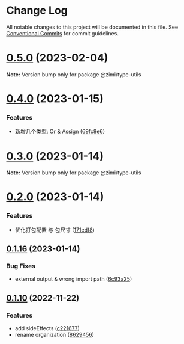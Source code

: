 # Change Log

All notable changes to this project will be documented in this file.
See [Conventional Commits](https://conventionalcommits.org) for commit guidelines.

# [0.5.0](https://github.com/xiaomingTang/xiaoming/compare/v0.4.0...v0.5.0) (2023-02-04)

**Note:** Version bump only for package @zimi/type-utils





# [0.4.0](https://github.com/xiaomingTang/xiaoming/compare/v0.3.1...v0.4.0) (2023-01-15)


### Features

* 新增几个类型: Or & Assign ([69fc8e6](https://github.com/xiaomingTang/xiaoming/commit/69fc8e654eb5086256e3885d85dd5c0ecb22dad8))





# [0.3.0](https://github.com/xiaomingTang/xiaoming/compare/v0.2.0...v0.3.0) (2023-01-14)

**Note:** Version bump only for package @zimi/type-utils





# [0.2.0](https://github.com/xiaomingTang/xiaoming/compare/v0.1.16...v0.2.0) (2023-01-14)


### Features

* 优化打包配置 与 包尺寸 ([171edf8](https://github.com/xiaomingTang/xiaoming/commit/171edf82059cd76a216f7c6ea14ededb7003d0ea))





## [0.1.16](https://github.com/xiaomingTang/xiaoming/compare/v0.1.15...v0.1.16) (2023-01-14)


### Bug Fixes

* external output & wrong import path ([6c93a25](https://github.com/xiaomingTang/xiaoming/commit/6c93a25c479dc81b4d2a10c8eb07cb63e07c4b05))





## [0.1.10](https://github.com/xiaomingTang/xiaoming/compare/v0.1.9...v0.1.10) (2022-11-22)


### Features

* add sideEffects ([c221677](https://github.com/xiaomingTang/xiaoming/commit/c221677bca63787cdbf9ff6087211204e5ed384b))
* rename organization ([8629456](https://github.com/xiaomingTang/xiaoming/commit/86294565d727d165aacc0099238c1ed5f7b16c41))
